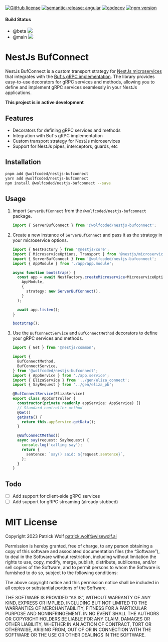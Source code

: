 [![GitHub license](https://img.shields.io/github/license/wisewolf-oss/nestjs-bufconnect?style=flat-square)](https://github.com/wisewolf-oss/nestjs-bufconnect/blob/main/LICENSE)
[![semantic-release: angular](https://img.shields.io/badge/semantic--release-conventionalcommits-e10079?logo=semantic-release)](https://github.com/semantic-release/semantic-release)
[![codecov](https://codecov.io/gh/wisewolf-oss/nestjs-bufconnect/branch/beta/graph/badge.svg?token=M9I2MDMKJ2)](https://codecov.io/gh/wisewolf-oss/nestjs-bufconnect)
[![npm version](https://badge.fury.io/js/@wolfcoded%2Fnestjs-bufconnect.svg)](https://badge.fury.io/js/@wolfcoded%2Fnestjs-bufconnect)

#### Build Status

- @beta ![](https://github.com/wisewolf-oss/nestjs-bufconnect/actions/workflows/workflow-cicd.yml/badge.svg?branch=beta)
- @main ![](https://github.com/wisewolf-oss/nestjs-bufconnect/actions/workflows/workflow-cicd.yml/badge.svg?branch=main)

# NestJs BufConnect

NestJs BufConnect is a custom transport strategy for [NestJs microservices](https://docs.nestjs.com/microservices/basics) that integrates with the [Buf's gRPC implementation](https://connect.build/). The library provides easy-to-use decorators for gRPC services and methods, allowing you to define and implement gRPC services seamlessly in your NestJs applications.

**This project is in active development**

## Features

- Decorators for defining gRPC services and methods
- Integration with Buf's gRPC implementation
- Custom transport strategy for NestJs microservices
- Support for NestJs pipes, interceptors, guards, etc

## Installation

```bash
pnpm add @wolfcoded/nestjs-bufconnect
yarn add @wolfcoded/nestjs-bufconnect
npm install @wolfcoded/nestjs-bufconnect --save
```

## Usage

1. Import `ServerBufConnect` from the `@wolfcoded/nestjs-bufconnect` package.
   ```typescript
   import { ServerBufConnect } from '@wolfcoded/nestjs-bufconnect';
   ```
2. Create a new instance of `ServerBufConnect` and pass it as the strategy in your microservice options.

   ```typescript
   import { NestFactory } from '@nestjs/core';
   import { MicroserviceOptions, Transport } from '@nestjs/microservices';
   import { ServerBufConnect } from '@wolfcoded/nestjs-bufconnect';
   import { AppModule } from './app/app.module';

   async function bootstrap() {
     const app = await NestFactory.createMicroservice<MicroserviceOptions>(
       AppModule,
       {
         strategy: new ServerBufConnect(),
       }
     );

     await app.listen();
   }

   bootstrap();
   ```

3. Use the `BufConnectService` and `BufConnectMethod` decorators to define your gRPC services and methods.

   ```typescript
   import { Get } from '@nestjs/common';

   import {
     BufConnectMethod,
     BufConnectService,
   } from '@wolfcoded/nestjs-bufconnect';
   import { AppService } from './app.service';
   import { ElizaService } from '../gen/eliza_connect';
   import { SayRequest } from '../gen/eliza_pb';

   @BufConnectService(ElizaService)
   export class AppController {
     constructor(private readonly appService: AppService) {}
     // Standard controller method
     @Get()
     getData() {
       return this.appService.getData();
     }

     @BufConnectMethod()
     async say(request: SayRequest) {
       console.log('calling say');
       return {
         sentence: `say() said: ${request.sentence}`,
       };
     }
   }
   ```

## Todo

- [ ] Add support for client-side gRPC services
- [ ] Add support for gRPC streaming (already stubbed)

# MIT License

Copyright 2023 Patrick Wolf <patrick.wolf@wisewolf.ai>

Permission is hereby granted, free of charge, to any person obtaining a copy of this software and associated documentation files (the “Software”), to deal in the Software without restriction, including without limitation the rights to use, copy, modify, merge, publish, distribute, sublicense, and/or sell copies of the Software, and to permit persons to whom the Software is furnished to do so, subject to the following conditions:

The above copyright notice and this permission notice shall be included in all copies or substantial portions of the Software.

THE SOFTWARE IS PROVIDED “AS IS”, WITHOUT WARRANTY OF ANY KIND, EXPRESS OR IMPLIED, INCLUDING BUT NOT LIMITED TO THE WARRANTIES OF MERCHANTABILITY, FITNESS FOR A PARTICULAR PURPOSE AND NONINFRINGEMENT. IN NO EVENT SHALL THE AUTHORS OR COPYRIGHT HOLDERS BE LIABLE FOR ANY CLAIM, DAMAGES OR OTHER LIABILITY, WHETHER IN AN ACTION OF CONTRACT, TORT OR OTHERWISE, ARISING FROM, OUT OF OR IN CONNECTION WITH THE SOFTWARE OR THE USE OR OTHER DEALINGS IN THE SOFTWARE.
